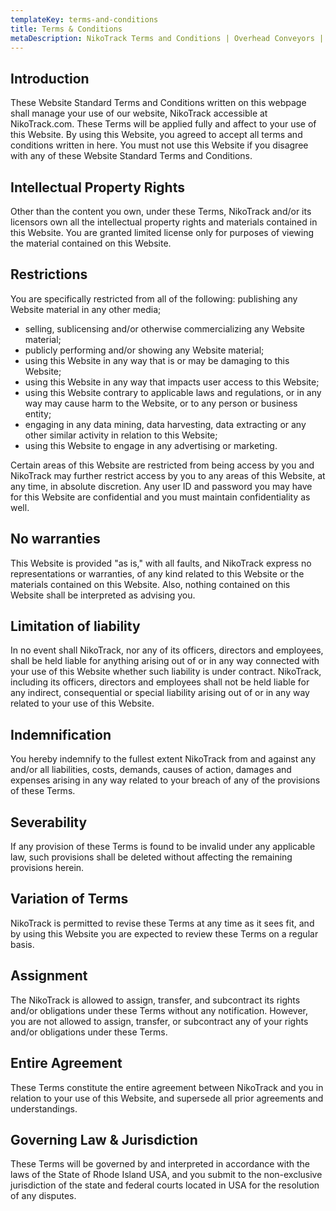 ```yaml
---
templateKey: terms-and-conditions
title: Terms & Conditions
metaDescription: NikoTrack Terms and Conditions | Overhead Conveyors | Light Cranes | Workstation Cranes Fall Arrest Protection | Heavy Duty Sliding Doors | Finishing Lines | Low Maintenance
---
```


## Introduction

These Website Standard Terms and Conditions written on this webpage shall manage your use of our website, NikoTrack accessible at NikoTrack.com.
These Terms will be applied fully and affect to your use of this Website. By using this Website, you agreed to accept all terms and conditions written in here. You must not use this Website if you disagree with any of these Website Standard Terms and Conditions.

## Intellectual Property Rights

Other than the content you own, under these Terms, NikoTrack and/or its licensors own all the intellectual property rights and materials contained in this Website.
You are granted limited license only for purposes of viewing the material contained on this Website.

## Restrictions

You are specifically restricted from all of the following:
publishing any Website material in any other media;

* selling, sublicensing and/or otherwise commercializing any Website material;
* publicly performing and/or showing any Website material;
* using this Website in any way that is or may be damaging to this Website;
* using this Website in any way that impacts user access to this Website;
* using this Website contrary to applicable laws and regulations, or in any way may cause harm to the Website, or to any person or business entity;
* engaging in any data mining, data harvesting, data extracting or any other similar activity in relation to this Website;
* using this Website to engage in any advertising or marketing.

Certain areas of this Website are restricted from being access by you and NikoTrack may further restrict access by you to any areas of this Website, at any time, in absolute discretion. Any user ID and password you may have for this Website are confidential and you must maintain confidentiality as well.

## No warranties

This Website is provided "as is," with all faults, and NikoTrack express no representations or warranties, of any kind related to this Website or the materials contained on this Website. Also, nothing contained on this Website shall be interpreted as advising you.

## Limitation of liability

In no event shall NikoTrack, nor any of its officers, directors and employees, shall be held liable for anything arising out of or in any way connected with your use of this Website whether such liability is under contract. NikoTrack, including its officers, directors and employees shall not be held liable for any indirect, consequential or special liability arising out of or in any way related to your use of this Website.

## Indemnification

You hereby indemnify to the fullest extent NikoTrack from and against any and/or all liabilities, costs, demands, causes of action, damages and expenses arising in any way related to your breach of any of the provisions of these Terms.

## Severability

If any provision of these Terms is found to be invalid under any applicable law, such provisions shall be deleted without affecting the remaining provisions herein.

## Variation of Terms

NikoTrack is permitted to revise these Terms at any time as it sees fit, and by using this Website you are expected to review these Terms on a regular basis.

## Assignment

The NikoTrack is allowed to assign, transfer, and subcontract its rights and/or obligations under these Terms without any notification. However, you are not allowed to assign, transfer, or subcontract any of your rights and/or obligations under these Terms.

## Entire Agreement

These Terms constitute the entire agreement between NikoTrack and you in relation to your use of this Website, and supersede all prior agreements and understandings.

## Governing Law & Jurisdiction

These Terms will be governed by and interpreted in accordance with the laws of the State of Rhode Island  USA, and you submit to the non-exclusive jurisdiction of the state and federal courts located in USA for the resolution of any disputes.
